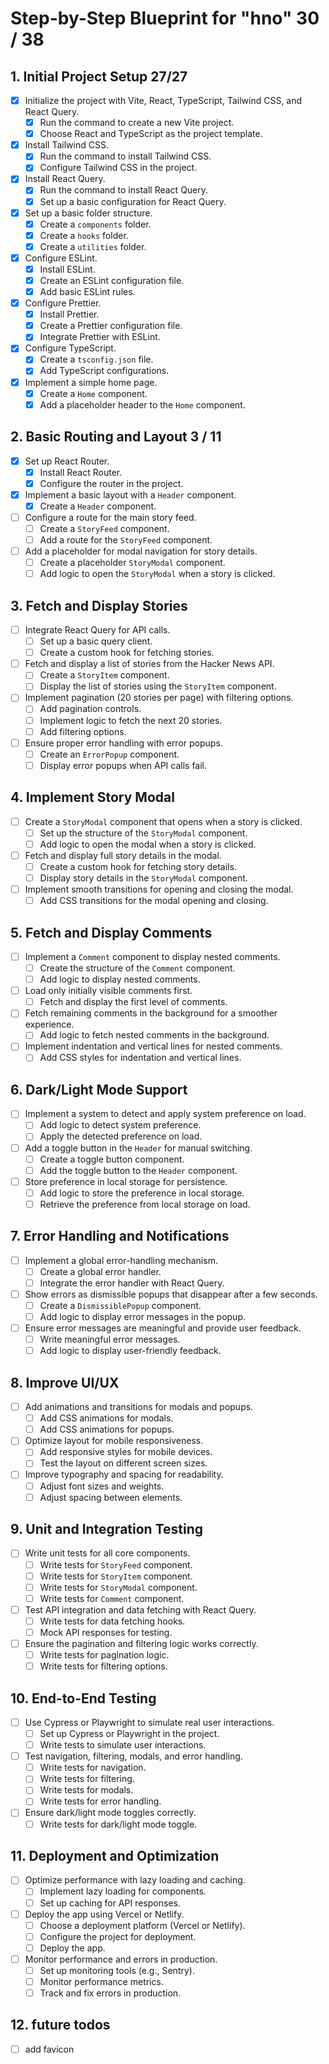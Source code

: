# Step-by-Step Blueprint for "hno" 30 / 38

## 1. Initial Project Setup 27/27

- [x] Initialize the project with Vite, React, TypeScript, Tailwind CSS, and React Query.
  - [x] Run the command to create a new Vite project.
  - [x] Choose React and TypeScript as the project template.
- [x] Install Tailwind CSS.
  - [x] Run the command to install Tailwind CSS.
  - [x] Configure Tailwind CSS in the project.
- [x] Install React Query.
  - [x] Run the command to install React Query.
  - [x] Set up a basic configuration for React Query.
- [x] Set up a basic folder structure.
  - [x] Create a `components` folder.
  - [x] Create a `hooks` folder.
  - [x] Create a `utilities` folder.
- [x] Configure ESLint.
  - [x] Install ESLint.
  - [x] Create an ESLint configuration file.
  - [x] Add basic ESLint rules.
- [x] Configure Prettier.
  - [x] Install Prettier.
  - [x] Create a Prettier configuration file.
  - [x] Integrate Prettier with ESLint.
- [x] Configure TypeScript.
  - [x] Create a `tsconfig.json` file.
  - [x] Add TypeScript configurations.
- [x] Implement a simple home page.
  - [x] Create a `Home` component.
  - [x] Add a placeholder header to the `Home` component.

## 2. Basic Routing and Layout 3 / 11

- [x] Set up React Router.
  - [x] Install React Router.
  - [x] Configure the router in the project.
- [x] Implement a basic layout with a `Header` component.
  - [x] Create a `Header` component.
- [ ] Configure a route for the main story feed.
  - [ ] Create a `StoryFeed` component.
  - [ ] Add a route for the `StoryFeed` component.
- [ ] Add a placeholder for modal navigation for story details.
  - [ ] Create a placeholder `StoryModal` component.
  - [ ] Add logic to open the `StoryModal` when a story is clicked.

## 3. Fetch and Display Stories

- [ ] Integrate React Query for API calls.
  - [ ] Set up a basic query client.
  - [ ] Create a custom hook for fetching stories.
- [ ] Fetch and display a list of stories from the Hacker News API.
  - [ ] Create a `StoryItem` component.
  - [ ] Display the list of stories using the `StoryItem` component.
- [ ] Implement pagination (20 stories per page) with filtering options.
  - [ ] Add pagination controls.
  - [ ] Implement logic to fetch the next 20 stories.
  - [ ] Add filtering options.
- [ ] Ensure proper error handling with error popups.
  - [ ] Create an `ErrorPopup` component.
  - [ ] Display error popups when API calls fail.

## 4. Implement Story Modal

- [ ] Create a `StoryModal` component that opens when a story is clicked.
  - [ ] Set up the structure of the `StoryModal` component.
  - [ ] Add logic to open the modal when a story is clicked.
- [ ] Fetch and display full story details in the modal.
  - [ ] Create a custom hook for fetching story details.
  - [ ] Display story details in the `StoryModal` component.
- [ ] Implement smooth transitions for opening and closing the modal.
  - [ ] Add CSS transitions for the modal opening and closing.

## 5. Fetch and Display Comments

- [ ] Implement a `Comment` component to display nested comments.
  - [ ] Create the structure of the `Comment` component.
  - [ ] Add logic to display nested comments.
- [ ] Load only initially visible comments first.
  - [ ] Fetch and display the first level of comments.
- [ ] Fetch remaining comments in the background for a smoother experience.
  - [ ] Add logic to fetch nested comments in the background.
- [ ] Implement indentation and vertical lines for nested comments.
  - [ ] Add CSS styles for indentation and vertical lines.

## 6. Dark/Light Mode Support

- [ ] Implement a system to detect and apply system preference on load.
  - [ ] Add logic to detect system preference.
  - [ ] Apply the detected preference on load.
- [ ] Add a toggle button in the `Header` for manual switching.
  - [ ] Create a toggle button component.
  - [ ] Add the toggle button to the `Header` component.
- [ ] Store preference in local storage for persistence.
  - [ ] Add logic to store the preference in local storage.
  - [ ] Retrieve the preference from local storage on load.

## 7. Error Handling and Notifications

- [ ] Implement a global error-handling mechanism.
  - [ ] Create a global error handler.
  - [ ] Integrate the error handler with React Query.
- [ ] Show errors as dismissible popups that disappear after a few seconds.
  - [ ] Create a `DismissiblePopup` component.
  - [ ] Add logic to display error messages in the popup.
- [ ] Ensure error messages are meaningful and provide user feedback.
  - [ ] Write meaningful error messages.
  - [ ] Add logic to display user-friendly feedback.

## 8. Improve UI/UX

- [ ] Add animations and transitions for modals and popups.
  - [ ] Add CSS animations for modals.
  - [ ] Add CSS animations for popups.
- [ ] Optimize layout for mobile responsiveness.
  - [ ] Add responsive styles for mobile devices.
  - [ ] Test the layout on different screen sizes.
- [ ] Improve typography and spacing for readability.
  - [ ] Adjust font sizes and weights.
  - [ ] Adjust spacing between elements.

## 9. Unit and Integration Testing

- [ ] Write unit tests for all core components.
  - [ ] Write tests for `StoryFeed` component.
  - [ ] Write tests for `StoryItem` component.
  - [ ] Write tests for `StoryModal` component.
  - [ ] Write tests for `Comment` component.
- [ ] Test API integration and data fetching with React Query.
  - [ ] Write tests for data fetching hooks.
  - [ ] Mock API responses for testing.
- [ ] Ensure the pagination and filtering logic works correctly.
  - [ ] Write tests for pagination logic.
  - [ ] Write tests for filtering options.

## 10. End-to-End Testing

- [ ] Use Cypress or Playwright to simulate real user interactions.
  - [ ] Set up Cypress or Playwright in the project.
  - [ ] Write tests to simulate user interactions.
- [ ] Test navigation, filtering, modals, and error handling.
  - [ ] Write tests for navigation.
  - [ ] Write tests for filtering.
  - [ ] Write tests for modals.
  - [ ] Write tests for error handling.
- [ ] Ensure dark/light mode toggles correctly.
  - [ ] Write tests for dark/light mode toggle.

## 11. Deployment and Optimization

- [ ] Optimize performance with lazy loading and caching.
  - [ ] Implement lazy loading for components.
  - [ ] Set up caching for API responses.
- [ ] Deploy the app using Vercel or Netlify.
  - [ ] Choose a deployment platform (Vercel or Netlify).
  - [ ] Configure the project for deployment.
  - [ ] Deploy the app.
- [ ] Monitor performance and errors in production.
  - [ ] Set up monitoring tools (e.g., Sentry).
  - [ ] Monitor performance metrics.
  - [ ] Track and fix errors in production.

## 12. future todos

- [ ] add favicon